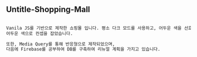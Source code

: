 ## Untitle-Shopping-Mall


```sh

Vanila JS를 기반으로 제작한 쇼핑몰 입니다. 평소 다크 모드를 사용하고, 어두운 색을 선호해서 
어두운 색으로 컨셉을 잡았습니다. 

또한, Media Query를 통해 반응형으로 제작되었으며, 
다음에 Firebase를 공부하여 DB를 구축하여 리뉴얼 계획을 가지고 있습니다.

```
